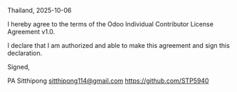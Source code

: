Thailand, 2025-10-06

I hereby agree to the terms of the Odoo Individual Contributor License
Agreement v1.0.

I declare that I am authorized and able to make this agreement and sign this
declaration.

Signed,

PA Sitthipong sitthipong114@gmail.com https://github.com/STP5940
